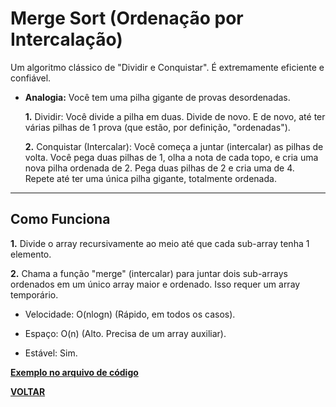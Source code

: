 # Merge Sort (Ordenação por Intercalação)

Um algoritmo clássico de "Dividir e Conquistar". É extremamente eficiente e confiável.

- **Analogia:** Você tem uma pilha gigante de provas desordenadas.

  **1.** Dividir: Você divide a pilha em duas. Divide de novo. E de novo, até ter várias pilhas de 1 prova (que estão, por definição, "ordenadas").

  **2.** Conquistar (Intercalar): Você começa a juntar (intercalar) as pilhas de volta. Você pega duas pilhas de 1, olha a nota de cada topo, e cria uma nova pilha ordenada de 2. Pega duas pilhas de 2 e cria uma de 4. Repete até ter uma única pilha gigante, totalmente ordenada.

---

## Como Funciona

**1.** Divide o array recursivamente ao meio até que cada sub-array tenha 1 elemento.

**2.** Chama a função "merge" (intercalar) para juntar dois sub-arrays ordenados em um único array maior e ordenado. Isso requer um array temporário.

- Velocidade: O(nlogn) (Rápido, em todos os casos).

- Espaço: O(n) (Alto. Precisa de um array auxiliar).

- Estável: Sim.

[**Exemplo no arquivo de código**](/Algoritimos-de-ordenação/Merge-sort/merge_sort.c)

**[VOLTAR](/Algoritimos-de-ordenação/Algoritimos_de_ordenacao.md)**
